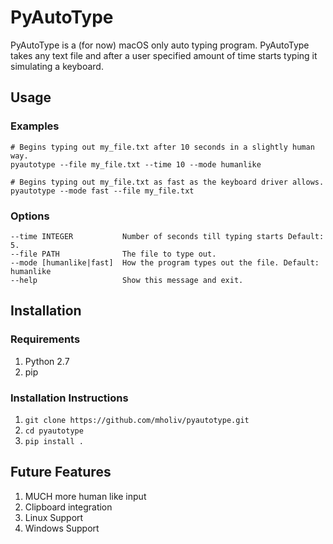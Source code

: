 # PyAutoType

PyAutoType is a (for now) macOS only auto typing program. PyAutoType takes any text file and after a user specified amount of time starts typing it simulating a keyboard.


## Usage

### Examples
```
# Begins typing out my_file.txt after 10 seconds in a slightly human way.
pyautotype --file my_file.txt --time 10 --mode humanlike

# Begins typing out my_file.txt as fast as the keyboard driver allows.
pyautotype --mode fast --file my_file.txt
```

### Options
```
--time INTEGER           Number of seconds till typing starts Default: 5.
--file PATH              The file to type out.
--mode [humanlike|fast]  How the program types out the file. Default: humanlike
--help                   Show this message and exit.
```

## Installation

### Requirements
1. Python 2.7
2. pip

### Installation Instructions
1. `git clone https://github.com/mholiv/pyautotype.git`
2. `cd pyautotype`
3. `pip install .`

## Future Features
1. MUCH more human like input
2. Clipboard integration
3. Linux Support
4. Windows Support
